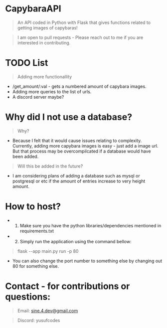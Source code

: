 # CapybaraAPI
> An API coded in Python with Flask that gives functions related to getting images of capybaras!

> I am open to pull requests - Please reach out to me if you are interested in contributing.

# TODO List
> Adding more functionallity
  - /get_amount/:val - gets a numbered amount of capybara images.
  - Adding more queries to the list of urls.
  - A discord server maybe?

# Why did I not use a database?
> Why?
  - Because I felt that it would cause issues relating to complexity. Currently, adding more capybara images is easy - just add a image url. But that process may be overcompilcated if a database would have been added.
> Will this be added in the future?
  - I am considering plans of adding a database such as mysql or postgresql or etc if the amount of entries increase to very height amount.

# How to host?
- 1. Make sure you have the python libraries/dependencies mentioned in requirements.txt

- 2. Simply run the application using the command bellow:

> flask --app main.py run -p 80

- You can also change the port number to something else by changing out 80 for something else.

# Contact - for contributions or questions:
> Email: sine.4.dev@gmail.com

> Discord: yusufcodes
